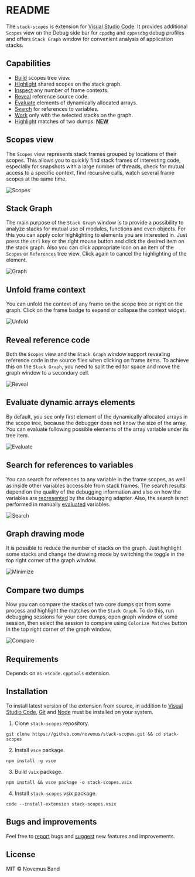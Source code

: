 # README

The `stack-scopes` is extension for [Visual Studio Code](https://code.visualstudio.com). It provides additional `Scopes` view on the Debug side bar for `cppdbg` and `cppvsdbg` debug profiles and offers `Stack Graph` window for convenient analysis of application stacks.

## Сapabilities

* [Build](#scopes-view) scopes tree view.
* [Highlight](#stack-graph) shared scopes on the stack graph.
* [Inspect](#unfold-frame-context) any number of frame contexts.
* [Reveal](#reveal-reference-code) reference source code.
* [Evaluate](#evaluate-dynamic-arrays-elements) elements of dynamically allocated arrays.
* [Search](#search-for-references-to-variables) for references to variables.
* [Work](#graph-drawing-mode) only with the selected stacks on the graph.
* [Highlight](#compare-two-dumps) matches of two dumps. [**NEW**](#compare-two-dumps)


## Scopes view ##

The `Scopes` view represents stack frames grouped by locations of their scopes. This allows you to quickly find stack frames of interesting code, especially for snapshots with a large number of threads, check for mutual access to a specific context, find recursive calls, watch several frame scopes at the same time.

![Scopes](https://raw.githubusercontent.com/novemus/stack-scopes/master/resources/scopes.gif)

## Stack Graph ##

The main purpose of the `Stack Graph` window is to provide a possibility to analyze stacks for mutual use of modules, functions and even objects. For this you can apply color highlighting to elements you are interested in. Just press the `ctrl` key or the right mouse button and click the desired item on the stack graph. Also you can click appropriate icon on an item of the `Scopes` or `References` tree view. Click again to cancel the highlighting of the element.

![Graph](https://raw.githubusercontent.com/novemus/stack-scopes/master/resources/graph.gif)

## Unfold frame context ##

You can unfold the context of any frame on the scope tree or right on the graph. Click on the frame badge to expand or collapse the context widget.

![Unfold](https://raw.githubusercontent.com/novemus/stack-scopes/master/resources/unfold.gif)

## Reveal reference code ##

Both the `Scopes` view and the `Stack Graph` window support revealing reference code in the source files when clicking on frame items. To achieve this on the `Stack Graph`, you need to split the editor space and move the graph window to a secondary cell.

![Reveal](https://raw.githubusercontent.com/novemus/stack-scopes/master/resources/reveal.gif)

## Evaluate dynamic arrays elements ##

By default, you see only first element of the dynamically allocated arrays in the scope tree, because the debugger does not know the size of the array. You can evaluate following possible elements of the array variable under its tree item.

![Evaluate](https://raw.githubusercontent.com/novemus/stack-scopes/master/resources/evaluate.gif)

## Search for references to variables ##

You can search for references to any variable in the frame scopes, as well as inside other variables accessible from stack frames. The search results depend on the quality of the debugging information and also on how the variables are [represented](https://code.visualstudio.com/docs/cpp/natvis) by the debugging adapter. Also, the search is not performed in manually [evaluated](#evaluate-dynamic-arrays-elements) variables.

![Search](https://raw.githubusercontent.com/novemus/stack-scopes/master/resources/search.gif)

## Graph drawing mode ##

It is possible to reduce the number of stacks on the graph. Just highlight some stacks and change the drawing mode by switching the toggle in the top right corner of the graph window.

![Minimize](https://raw.githubusercontent.com/novemus/stack-scopes/master/resources/minimize.gif)

## Compare two dumps ##

Now you can compare the stacks of two core dumps got from some process and highlight the matches on the `Stack Graph`. To do this, run debugging sessions for your core dumps, open graph window of some session, then select the session to compare using `Colorize Matches` button in the top right corner of the graph window.

![Compare](https://raw.githubusercontent.com/novemus/stack-scopes/master/resources/compare.gif)

## Requirements

Depends on `ms-vscode.cpptools` extension.

## Installation

To install latest version of the extension from source, in addition to [Visual Studio Code](https://code.visualstudio.com), [Git](https://git-scm.com) and [Node](https://nodejs.org) must be installed on your system.

1. Clone `stack-scopes` repository.
```console
git clone https://github.com/novemus/stack-scopes.git && cd stack-scopes
```
2. Install `vsce` package.
```console
npm install -g vsce
```
3. Build `vsix` package.
```console
npm install && vsce package -o stack-scopes.vsix
```
4. Install `stack-scopes` vsix package.
```console
code --install-extension stack-scopes.vsix
```

## Bugs and improvements

Feel free to [report](https://github.com/novemus/stack-scopes/issues) bugs and [suggest](https://github.com/novemus/stack-scopes/issues) new features and improvements. 

## License

MIT © Novemus Band
